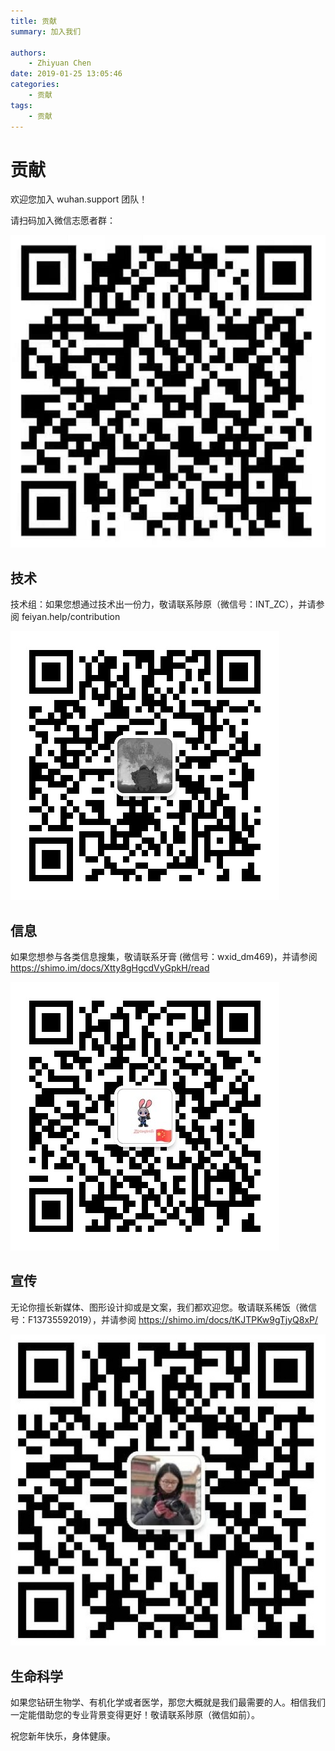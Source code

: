 ```yaml
---
title: 贡献
summary: 加入我们

authors:
    - Zhiyuan Chen
date: 2019-01-25 13:05:46
categories: 
    - 贡献
tags:
    - 贡献
---
```


# 贡献

欢迎您加入 wuhan.support 团队！

请扫码加入微信志愿者群：

![QR Volunteers](../images/qr_volunteers.png)

## 技术

技术组：如果您想通过技术出一份力，敬请联系陟原（微信号：INT_ZC），并请参阅 feiyan.help/contribution

![QR Zhiyuan](../images/qr_zc.jpg)

## 信息

如果您想参与各类信息搜集，敬请联系牙膏 (微信号：wxid_dm469)，并请参阅 https://shimo.im/docs/Xtty8gHgcdVyGpkH/read

![QR Yagao](../images/qr_yagao.jpg)


## 宣传

无论你擅长新媒体、图形设计抑或是文案，我们都欢迎您。敬请联系稀饭（微信号：F13735592019），并请参阅 https://shimo.im/docs/tKJTPKw9gTjyQ8xP/

![QR Xifan](../images/qr_xifan.jpg)

## 生命科学

如果您钻研生物学、有机化学或者医学，那您大概就是我们最需要的人。相信我们一定能借助您的专业背景变得更好！敬请联系陟原（微信如前）。


祝您新年快乐，身体健康。
